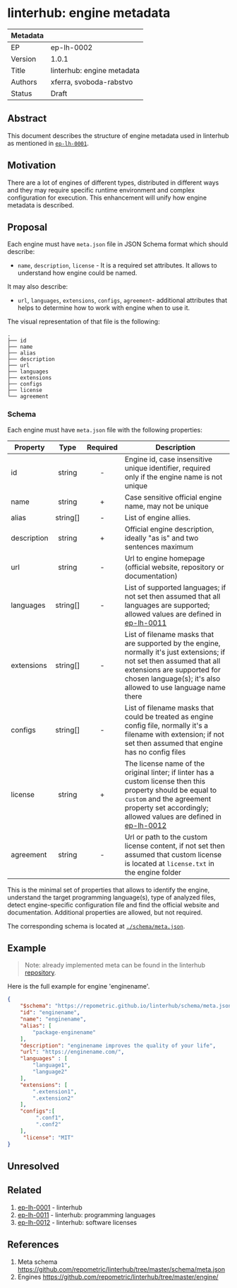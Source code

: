 # linterhub: engine metadata

| Metadata     |                                         |
| ------------ |-----------------------------------------|
| EP           | ep-lh-0002                              |
| Version      | 1.0.1                                   |
| Title        | linterhub: engine metadata              |
| Authors      | xferra, svoboda-rabstvo                 |
| Status       | Draft                                   |

## Abstract

This document describes the structure of engine metadata used in linterhub as mentioned in [`ep-lh-0001`](#related).

## Motivation

There are a lot of engines of different types, distributed in different ways and they may require specific runtime environment and complex configuration for execution. This enhancement will unify how engine metadata is described.

## Proposal

Each engine must have `meta.json` file in JSON Schema format which should describe:

- `name`, `description`, `license` -  It is a required set attributes. It allows to understand how engine could be named.

It may also describe:

- `url`, `languages`, `extensions`, `configs`, `agreement`-  additional attributes that helps to determine how to work with engine when to use it.

The visual representation of that file is the following:

```
.
├── id
├── name
├── alias
├── description
├── url
├── languages
├── extensions
├── configs
├── license
└── agreement
```

### Schema

Each engine must have `meta.json` file with the following properties:

| Property    | Type     | Required | Description |
| -           | :-:      | :-:      | -           |
| id          | string   | -        | Engine id, case insensitive unique identifier, required only if the engine name is not unique |
| name        | string   | +        | Case sensitive official engine name, may not be unique |
| alias      | string[]  | -        | List of engine allies.  |
| description | string   | +        | Official engine description, ideally "as is" and two sentences maximum |
| url         | string   | -        | Url to engine homepage (official website, repository or documentation) |
| languages   | string[] | -        | List of supported languages; if not set then assumed that all languages are supported; allowed values are defined in [ep-lh-0011](#related) |
| extensions  | string[] | -        | List of filename masks that are supported by the engine, normally it's just extensions; if not set then assumed that all extensions are supported for chosen language(s); it's also allowed to use language name there |
| configs     | string[] | -        | List of filename masks that could be treated as engine config file, normally it's a filename with extension; if not set then assumed that engine has no config files |
| license     | string   | +        | The license name of the original linter; if linter has a custom license then this property should be equal to `custom` and the agreement property set accordingly; allowed values are defined in [ep-lh-0012](#related) |
| agreement   | string   | -        | Url or path to the custom license content, if not set then assumed that custom license is located at `license.txt` in the engine folder |

This is the minimal set of properties that allows to identify the engine, understand the target programming language(s), type of analyzed files, detect engine-specific configuration file and find the official website and documentation. Additional properties are allowed, but not required.

The corresponding schema is located at [`./schema/meta.json`](#references).

## Example

> Note: already implemented meta can be found in the linterhub [repository](#references).

Here is the full example for engine 'enginename'.

```json
{
    "$schema": "https://repometric.github.io/linterhub/schema/meta.json",
    "id": "enginename",
    "name": "enginename",
    "alias": [
        "package-enginename"
    ],
    "description": "enginename improves the quality of your life",
    "url": "https://enginename.com/",
    "languages" : [
        "language1",
        "language2"
    ],
    "extensions": [
        ".extension1",
        ".extension2"
    ],
    "configs":[
         ".conf1",
         ".conf2"
    ],
     "license": "MIT"
}
```

## Unresolved

## Related

1. [ep-lh-0001](ep-lh-0001.md) - linterhub
2. [ep-lh-0011](ep-lh-0011.md) - linterhub: programming languages
3. [ep-lh-0012](ep-lh-0012.md) - linterhub: software licenses

## References

1. Meta schema <https://github.com/repometric/linterhub/tree/master/schema/meta.json>
2. Engines <https://github.com/repometric/linterhub/tree/master/engine/>